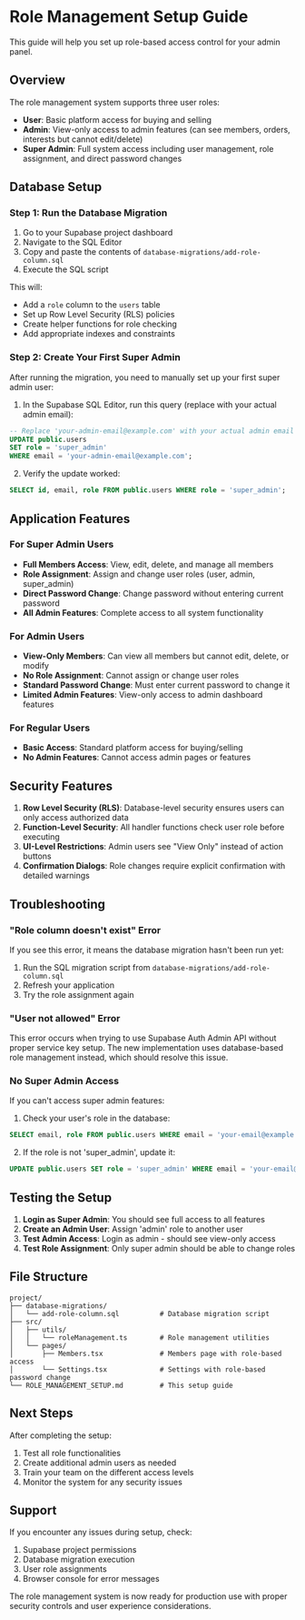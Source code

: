 # Role Management Setup Guide

This guide will help you set up role-based access control for your admin panel.

## Overview

The role management system supports three user roles:
- **User**: Basic platform access for buying and selling
- **Admin**: View-only access to admin features (can see members, orders, interests but cannot edit/delete)
- **Super Admin**: Full system access including user management, role assignment, and direct password changes

## Database Setup

### Step 1: Run the Database Migration

1. Go to your Supabase project dashboard
2. Navigate to the SQL Editor
3. Copy and paste the contents of `database-migrations/add-role-column.sql`
4. Execute the SQL script

This will:
- Add a `role` column to the `users` table
- Set up Row Level Security (RLS) policies
- Create helper functions for role checking
- Add appropriate indexes and constraints

### Step 2: Create Your First Super Admin

After running the migration, you need to manually set up your first super admin user:

1. In the Supabase SQL Editor, run this query (replace with your actual admin email):

```sql
-- Replace 'your-admin-email@example.com' with your actual admin email
UPDATE public.users 
SET role = 'super_admin' 
WHERE email = 'your-admin-email@example.com';
```

2. Verify the update worked:

```sql
SELECT id, email, role FROM public.users WHERE role = 'super_admin';
```

## Application Features

### For Super Admin Users

- **Full Members Access**: View, edit, delete, and manage all members
- **Role Assignment**: Assign and change user roles (user, admin, super_admin)
- **Direct Password Change**: Change password without entering current password
- **All Admin Features**: Complete access to all system functionality

### For Admin Users

- **View-Only Members**: Can view all members but cannot edit, delete, or modify
- **No Role Assignment**: Cannot assign or change user roles
- **Standard Password Change**: Must enter current password to change it
- **Limited Admin Features**: View-only access to admin dashboard features

### For Regular Users

- **Basic Access**: Standard platform access for buying/selling
- **No Admin Features**: Cannot access admin pages or features

## Security Features

1. **Row Level Security (RLS)**: Database-level security ensures users can only access authorized data
2. **Function-Level Security**: All handler functions check user role before executing
3. **UI-Level Restrictions**: Admin users see "View Only" instead of action buttons
4. **Confirmation Dialogs**: Role changes require explicit confirmation with detailed warnings

## Troubleshooting

### "Role column doesn't exist" Error

If you see this error, it means the database migration hasn't been run yet:

1. Run the SQL migration script from `database-migrations/add-role-column.sql`
2. Refresh your application
3. Try the role assignment again

### "User not allowed" Error

This error occurs when trying to use Supabase Auth Admin API without proper service key setup. The new implementation uses database-based role management instead, which should resolve this issue.

### No Super Admin Access

If you can't access super admin features:

1. Check your user's role in the database:
```sql
SELECT email, role FROM public.users WHERE email = 'your-email@example.com';
```

2. If the role is not 'super_admin', update it:
```sql
UPDATE public.users SET role = 'super_admin' WHERE email = 'your-email@example.com';
```

## Testing the Setup

1. **Login as Super Admin**: You should see full access to all features
2. **Create an Admin User**: Assign 'admin' role to another user
3. **Test Admin Access**: Login as admin - should see view-only access
4. **Test Role Assignment**: Only super admin should be able to change roles

## File Structure

```
project/
├── database-migrations/
│   └── add-role-column.sql          # Database migration script
├── src/
│   ├── utils/
│   │   └── roleManagement.ts        # Role management utilities
│   └── pages/
│       ├── Members.tsx              # Members page with role-based access
│       └── Settings.tsx             # Settings with role-based password change
└── ROLE_MANAGEMENT_SETUP.md         # This setup guide
```

## Next Steps

After completing the setup:

1. Test all role functionalities
2. Create additional admin users as needed
3. Train your team on the different access levels
4. Monitor the system for any security issues

## Support

If you encounter any issues during setup, check:

1. Supabase project permissions
2. Database migration execution
3. User role assignments
4. Browser console for error messages

The role management system is now ready for production use with proper security controls and user experience considerations.
